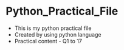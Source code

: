 # Python_Practical_File
- This is my python practical file
- Created by using python language
- Practical content - Q1 to 17
